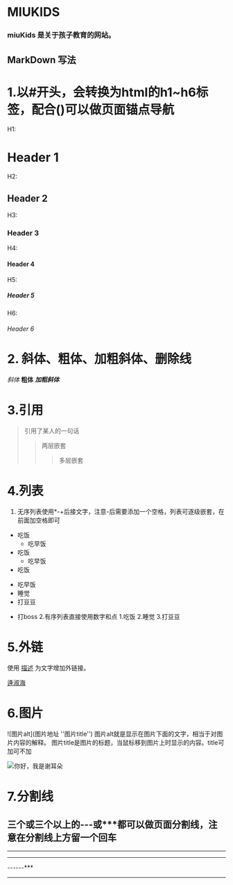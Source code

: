 # MIUKIDS

### miuKids 是关于孩子教育的网站。

## MarkDown 写法

# 1.以#开头，会转换为html的h1~h6标签，配合()可以做页面锚点导航
H1: 
# Header 1
H2: 
## Header 2
H3: 
### Header 3
H4: 
#### Header 4
H5: 
##### Header 5
H6: 
###### Header 6

# 2. 斜体、粗体、加粗斜体、删除线

*斜体*
**粗体**
***加粗斜体***

# 3.引用

> 引用了某人的一句话
>> 两层嵌套
>>> 多层嵌套

# 4.列表
1. 无序列表使用*-+后接文字，注意-后需要添加一个空格，列表可逐级嵌套，在前面加空格即可
+ 吃饭
  * 吃早饭
+ 吃饭
  + 吃早饭
+ 吃饭
 - 吃早饭
- 睡觉
- 打豆豆
* 打boss
2.有序列表直接使用数字和点
1.吃饭
2.睡觉
3.打豆豆


# 5.外链 

使用 [描述](链接地址) 为文字增加外链接。

[逄淑海](http://www.pangshuhai.com)

# 6.图片
![图片alt](图片地址 ''图片title'')
图片alt就是显示在图片下面的文字，相当于对图片内容的解释。
图片title是图片的标题，当鼠标移到图片上时显示的内容。title可加可不加

![你好，我是谢耳朵](https://pic.cnblogs.com/avatar/1324387/20180124154851.png "谢耳朵")

# 7.分割线
三个或三个以上的---或***都可以做页面分割线，注意在分割线上方留一个回车
------

***

******

------***

------
